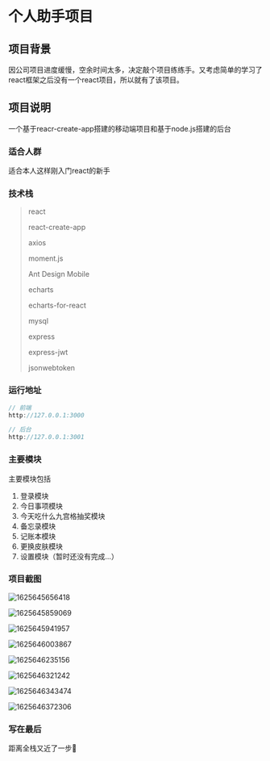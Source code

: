 # 个人助手项目



## 项目背景

因公司项目进度缓慢，空余时间太多，决定敲个项目练练手。又考虑简单的学习了react框架之后没有一个react项目，所以就有了该项目。



## 项目说明

一个基于reacr-create-app搭建的移动端项目和基于node.js搭建的后台



### 适合人群

适合本人这样刚入门react的新手



### 技术栈

> react
>
> react-create-app
>
> axios
>
> moment.js
>
> Ant Design Mobile
>
> echarts
>
> echarts-for-react 
>
> mysql
>
> express
>
> express-jwt
>
> jsonwebtoken



### 运行地址

```js
// 前端
http://127.0.0.1:3000

// 后台
http://127.0.0.1:3001
```



### 主要模块

主要模块包括

1. 登录模块
2. 今日事项模块
3. 今天吃什么九宫格抽奖模块
4. 备忘录模块
5. 记账本模块
6. 更换皮肤模块
7. 设置模块（暂时还没有完成...）



### 项目截图

![1625645656418](.\images\1625645656418.png)

![1625645859069](.\images\1625645859069.png)

![1625645941957](.\images\1625645941957.png)

![1625646003867](.\images\1625646003867.png)

![1625646235156](.\images\1625646235156.png)

![1625646321242](.\images\1625646321242.png)

![1625646343474](.\images\1625646343474.png)

![1625646372306](.\images\1625646372306.png)

### 写在最后

距离全栈又近了一步🤭